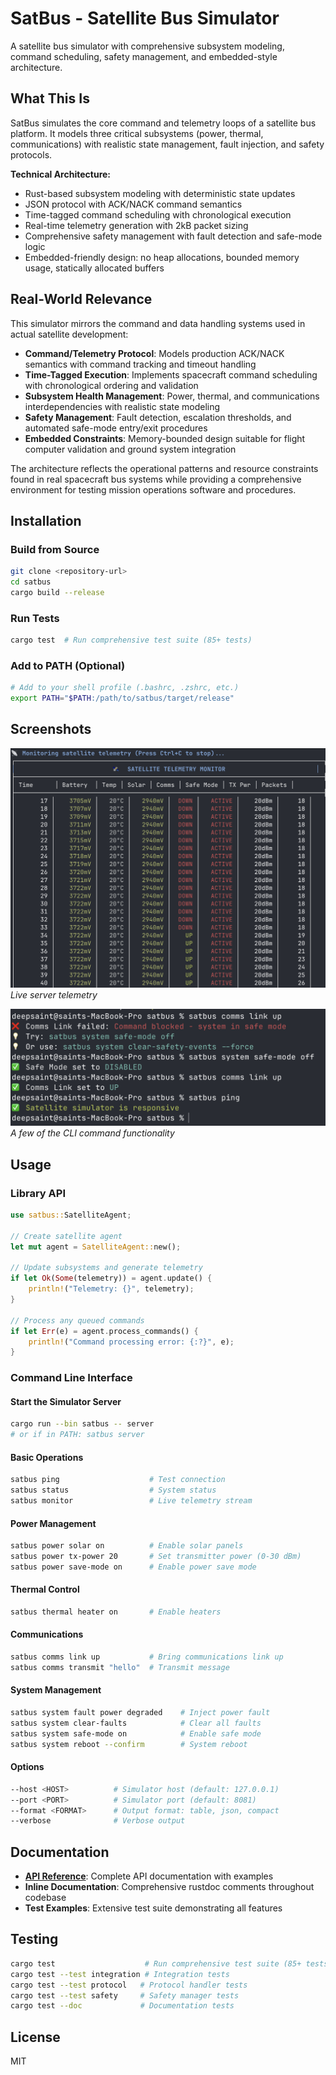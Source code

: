 # SatBus - Satellite Bus Simulator

A satellite bus simulator with comprehensive subsystem modeling, command scheduling, safety management, and embedded-style architecture.

## What This Is

SatBus simulates the core command and telemetry loops of a satellite bus platform. It models three critical subsystems (power, thermal, communications) with realistic state management, fault injection, and safety protocols.

**Technical Architecture:**
- Rust-based subsystem modeling with deterministic state updates
- JSON protocol with ACK/NACK command semantics
- Time-tagged command scheduling with chronological execution
- Real-time telemetry generation with 2kB packet sizing
- Comprehensive safety management with fault detection and safe-mode logic
- Embedded-friendly design: no heap allocations, bounded memory usage, statically allocated buffers

## Real-World Relevance

This simulator mirrors the command and data handling systems used in actual satellite development:

- **Command/Telemetry Protocol**: Models production ACK/NACK semantics with command tracking and timeout handling
- **Time-Tagged Execution**: Implements spacecraft command scheduling with chronological ordering and validation
- **Subsystem Health Management**: Power, thermal, and communications interdependencies with realistic state modeling
- **Safety Management**: Fault detection, escalation thresholds, and automated safe-mode entry/exit procedures
- **Embedded Constraints**: Memory-bounded design suitable for flight computer validation and ground system integration

The architecture reflects the operational patterns and resource constraints found in real spacecraft bus systems while providing a comprehensive environment for testing mission operations software and procedures.

## Installation

### Build from Source

```bash
git clone <repository-url>
cd satbus
cargo build --release
```

### Run Tests

```bash
cargo test  # Run comprehensive test suite (85+ tests)
```

### Add to PATH (Optional)

```bash
# Add to your shell profile (.bashrc, .zshrc, etc.)
export PATH="$PATH:/path/to/satbus/target/release"
```

## Screenshots

![Live server telemetry](assets/1.png)
*Live server telemetry*

![A few of the CLI command functionality](assets/2.png)
*A few of the CLI command functionality*

## Usage

### Library API

```rust
use satbus::SatelliteAgent;

// Create satellite agent
let mut agent = SatelliteAgent::new();

// Update subsystems and generate telemetry
if let Ok(Some(telemetry)) = agent.update() {
    println!("Telemetry: {}", telemetry);
}

// Process any queued commands
if let Err(e) = agent.process_commands() {
    println!("Command processing error: {:?}", e);
}
```

### Command Line Interface

#### Start the Simulator Server

```bash
cargo run --bin satbus -- server
# or if in PATH: satbus server
```

#### Basic Operations
```bash
satbus ping                    # Test connection
satbus status                  # System status
satbus monitor                 # Live telemetry stream
```

#### Power Management
```bash
satbus power solar on          # Enable solar panels
satbus power tx-power 20       # Set transmitter power (0-30 dBm)
satbus power save-mode on      # Enable power save mode
```

#### Thermal Control
```bash
satbus thermal heater on       # Enable heaters
```

#### Communications
```bash
satbus comms link up           # Bring communications link up
satbus comms transmit "hello"  # Transmit message
```

#### System Management
```bash
satbus system fault power degraded    # Inject power fault
satbus system clear-faults            # Clear all faults
satbus system safe-mode on            # Enable safe mode
satbus system reboot --confirm        # System reboot
```

#### Options
```bash
--host <HOST>          # Simulator host (default: 127.0.0.1)
--port <PORT>          # Simulator port (default: 8081)
--format <FORMAT>      # Output format: table, json, compact
--verbose              # Verbose output
```

## Documentation

- **[API Reference](/docs/API_REFERENCE.md)**: Complete API documentation with examples
- **Inline Documentation**: Comprehensive rustdoc comments throughout codebase
- **Test Examples**: Extensive test suite demonstrating all features

## Testing

```bash
cargo test                    # Run comprehensive test suite (85+ tests)
cargo test --test integration # Integration tests
cargo test --test protocol   # Protocol handler tests  
cargo test --test safety     # Safety manager tests
cargo test --doc             # Documentation tests
```

## License

MIT